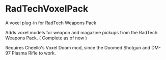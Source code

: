 # RadTechVoxelPack
A voxel plug-in for RadTech Weapons Pack

Adds voxel models for weapon and magazine pickups 
from the RadTech Weapons Pack. ( Complete as of now )

Requires Cheello's Voxel Doom mod, since the
Doomed Shotgun and DM-97 Plasma Rifle to work.
